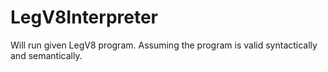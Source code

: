 # LegV8Interpreter
Will run given LegV8 program. Assuming the program is valid syntactically and semantically.
